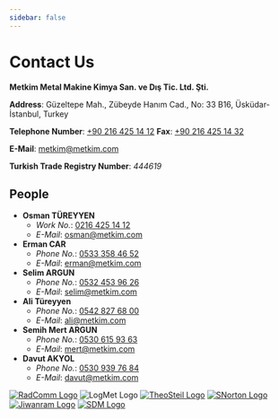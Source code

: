 ```yaml
---
sidebar: false
---
```


# Contact Us

**Metkim Metal Makine Kimya San. ve Dış Tic. Ltd. Şti.**

<GoogleMaps/>

**Address**: Güzeltepe Mah., Zübeyde Hanım Cad., No: 33 B16, Üsküdar-İstanbul, Turkey

**Telephone Number**: [+90 216 425 14 12](tel:+902164251412)
**Fax**: [+90 216 425 14 32](tel:+902164251432)

**E-Mail**: <metkim@metkim.com>

**Turkish Trade Registry Number**: *444619*

## People

- **Osman TÜREYYEN**
  - *Work No.*: [0216 425 14 12](tel:+902164251412)
  - *E-Mail*: <osman@metkim.com>
- **Erman CAR**
  - *Phone No.*: [0533 358 46 52](tel:+905333584652)
  - *E-Mail*: <erman@metkim.com>
- **Selim ARGUN**
  - *Phone No.*: [0532 453 96 26](tel:+905324539626)
  - *E-Mail*: <selim@metkim.com>
- **Ali Türeyyen**
  - *Phone No.*: [0542 827 68 00](tel:+905428276800)
  - *E-Mail*: <ali@metkim.com>
- **Semih Mert ARGUN**
  - *Phone No.*: [0530 615 93 63](tel:+905306159363)
  - *E-Mail*: <mert@metkim.com>
- **Davut AKYOL**
  - *Phone No.*: [0530 939 76 84](tel:+905309397684)
  - *E-Mail*: <davut@metkim.com>

[![RadComm Logo](/metkim/images/radcomm.jpg)](https://www.radcommsystems.com/)
![LogMet Logo](/metkim/images/logmet.png)
[![TheoSteil Logo](/metkim/images/theosteil.jpg)](https://www.steil.de/)
[![SNorton Logo](/metkim/images/snorton.jpg)](https://www.s-norton.com/)
[![Jiwanram Logo](/metkim/images/jiwan.jpg)](http://jiwan.com/)
[![SDM Logo](/metkim/images/sdm.jpg)](http://en.sdmecl.com/)
